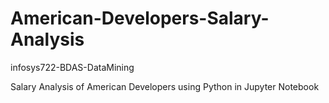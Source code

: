 # American-Developers-Salary-Analysis
infosys722-BDAS-DataMining

Salary Analysis of American Developers using Python in Jupyter Notebook 
